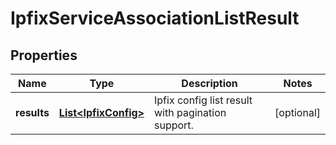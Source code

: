 # IpfixServiceAssociationListResult

## Properties
Name | Type | Description | Notes
------------ | ------------- | ------------- | -------------
**results** | [**List&lt;IpfixConfig&gt;**](IpfixConfig.md) | Ipfix config list result with pagination support. |  [optional]
